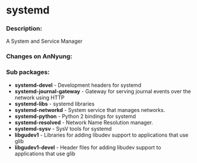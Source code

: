 # systemd

### Description:
A System and Service Manager

### Changes on AnNyung:


### Sub packages:
* **systemd-devel** - Development headers for systemd
* **systemd-journal-gateway** - Gateway for serving journal events over the network using HTTP
* **systemd-libs** - systemd libraries
* **systemd-networkd** - System service that manages networks.
* **systemd-python** - Python 2 bindings for systemd
* **systemd-resolved** - Network Name Resolution manager.
* **systemd-sysv** - SysV tools for systemd
* **libgudev1** - Libraries for adding libudev support to applications that use glib
* **libgudev1-devel** - Header files for adding libudev support to applications that use glib